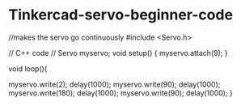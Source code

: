 # Tinkercad-servo-beginner-code
//makes the servo go continuously
#include <Servo.h>

// C++ code
//
Servo myservo;
void setup()
{
 myservo.attach(9);
}

void loop(){
 
myservo.write(2);
  delay(1000);
  myservo.write(90);
  delay(1000);
     myservo.write(180);
  delay(1000);
  myservo.write(90);
  delay(1000);
}

